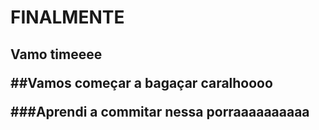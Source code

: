 <h1>FINALMENTE</h1>

<h2>Vamo timeeee

##Vamos começar a bagaçar caralhoooo

###Aprendi a commitar nessa porraaaaaaaaaa
